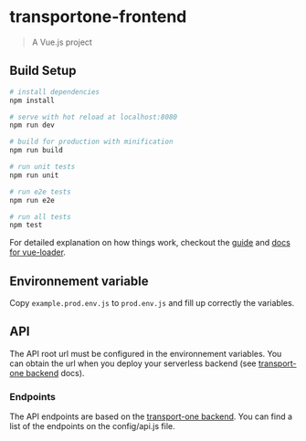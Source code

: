 # transportone-frontend

> A Vue.js project

## Build Setup

``` bash
# install dependencies
npm install

# serve with hot reload at localhost:8080
npm run dev

# build for production with minification
npm run build

# run unit tests
npm run unit

# run e2e tests
npm run e2e

# run all tests
npm test
```

For detailed explanation on how things work, checkout the [guide](http://vuejs-templates.github.io/webpack/) and [docs for vue-loader](http://vuejs.github.io/vue-loader).


 ## Environnement variable

 Copy `example.prod.env.js` to `prod.env.js` and fill up correctly the variables.

 ## API

 The API root url must be configured in the environnement variables. You can obtain the url when you deploy your serverless backend (see [transport-one backend](https://github.com/larucheio/transportOne-backend) docs).

 ### Endpoints

The API endpoints are based on the [transport-one backend](https://github.com/larucheio/transportOne-backend). You can find a list of the endpoints on the config/api.js file.
